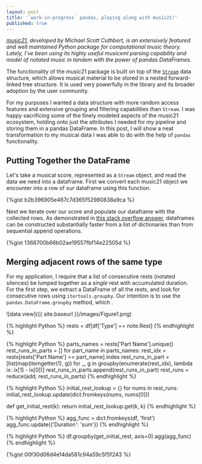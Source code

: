 ```yaml
---
layout: post
title: '`work-in-progress` pandas, playing along with music21!'
published: true
---
```

_[music21](http://web.mit.edu/music21/), developed by Michael Scott Cuthbert, is an extensively featured and well maintained Python package for computational music theory. Lately, I've been using its highly useful musicxml parsing capability and model of notated music in tandem with the power of pandas DataFrames._

The functionality of the music21 package is built on top of the [`Stream`](https://web.mit.edu/music21/doc/usersGuide/usersGuide_06_stream2.html) data structure, which allows musical material to be stored in a nested forward-linked tree structure. It is used very powerfully in the library and its broader adoption by the user community. 

For my purposes I wanted a data structure with more random access features and extensive grouping and filtering capabilities than `Stream`. I was happy sacrificing some of the finely modeled aspects of the music21 ecosystem, holding onto just the attributes I needed for my pipeline and storing them in a pandas DataFrame. In this post, I will show a neat transformation to my musical data I was able to do with the help of `pandas` functionality. 

## Putting Together the DataFrame

Let's take a musical score, represented as a `Stream` object, and read the data we need into a dataframe. First we convert each music21 object we encounter into a row of our dataframe using this function.

{%gist b2b396905e467c7d365f52980838a9ca %}

Next we iterate over our score and populate our dataframe with the collected rows. As demonstrated in [this stack overflow answer](https://stackoverflow.com/a/47979665), dataframes can be constructed substantially faster from a list of dictionaries than from sequential append operations. 

{%gist 1368700b66b02ae19557fbf14e22505d %}

## Merging adjacent rows of the same type

For my application, I require that a list of consecutive rests (notated silences) be lumped together as a _single_ rest with accumulated duration. For the first step, we extract a DataFrame of all the rests, and look for consecutive rows using `itertools.groupby`. Our intention is to use the `pandas.DataFrame.groupby` method, which .

![data view]({{ site.baseurl }}/images/Figure1.png)

{% highlight Python %}
rests = df[df['Type'] == note.Rest]
{% endhighlight %}

{% highlight Python %}
parts_names = rests['Part Name'].unique()
    rest_runs_in_parts = []
    for part_name in parts_names:
        rest_idx = rests[rests['Part Name'] == part_name].index
        rest_runs_in_part = [list(map(itemgetter(1), g)) for _, g in
                             groupby(enumerate(rest_idx),
                                     lambda ix: ix[1] - ix[0])]
        rest_runs_in_parts.append(rest_runs_in_part)
    rest_runs = reduce(add, rest_runs_in_parts)
{% endhighlight %}

{% highlight Python %}
initial_rest_lookup = {}
for nums in rest_runs:
    initial_rest_lookup.update(dict.fromkeys(nums, nums[0]))

def get_initial_rest(k):
    return initial_rest_lookup.get(k, k)
{% endhighlight %}

{% highlight Python %}
agg_func = dict.fromkeys(df, 'first')
agg_func.update({'Duration': 'sum'})
{% endhighlight %}

{% highlight Python %}
df.groupby(get_initial_rest, axis=0).agg(agg_func)
{% endhighlight %}

{%gist 00f30d06d4e14da581c94a59c5f5f243 %}
